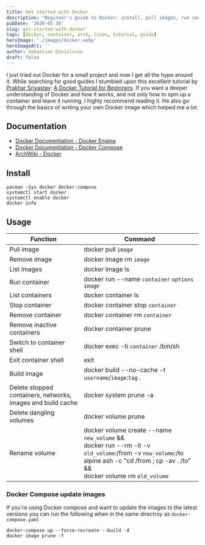 ```yaml
---
title: Get started with Docker
description: "Beginner's guide to Docker: install, pull images, run containers, and manage with Docker Compose."
pubDate: '2020-05-30'
slug: get-started-with-docker
tags: [docker, container, arch, linux, tutorial, guide]
heroImage: './images/docker.webp'
heroImageAlt: ''
author: Sebastian Danielsson
draft: false
---
```


I just tried out Docker for a small project and now I get all the hype around it. While searching for good guides I stumbled upon this excellent tutorial by [Prakhar Srivastav](https://prakhar.me): [A Docker Tutorial for Beginners](https://docker-curriculum.com). If you want a deeper understanding of Docker and how it works, and not only how to spin up a container and leave it running, I highly recommend reading it. He also go through the basics of writing your own Docker image which helped me a lot.

<!--truncate-->

## Documentation

- [Docker Documentation - Docker Engine](https://docs.docker.com/engine/)
- [Docker Documentation - Docker Compose](https://docs.docker.com/compose/)
- [ArchWiki - Docker](https://wiki.archlinux.org/title/Docker)

## Install

```shell
pacman -Syu docker docker-compose
systemctl start docker
systemctl enable docker
docker info
```

## Usage

| Function                                                    | Command                                                                                                                                                                                        |
| ----------------------------------------------------------- | ---------------------------------------------------------------------------------------------------------------------------------------------------------------------------------------------- |
| Pull image                                                  | docker pull `image`                                                                                                                                                                            |
| Remove image                                                | docker image rm `image`                                                                                                                                                                        |
| List images                                                 | docker image ls                                                                                                                                                                                |
| Run container                                               | docker run --name `container` `options` `image`                                                                                                                                                |
| List containers                                             | docker container ls                                                                                                                                                                            |
| Stop container                                              | docker container stop `container`                                                                                                                                                              |
| Remove container                                            | docker container rm `container`                                                                                                                                                                |
| Remove inactive containers                                  | docker container prune                                                                                                                                                                         |
| Switch to container shell                                   | docker exec -ti `container` /bin/sh                                                                                                                                                            |
| Exit container shell                                        | exit                                                                                                                                                                                           |
| Build image                                                 | docker build --no-cache -t `username`/`image`:`tag` .                                                                                                                                          |
| Delete stopped containers, networks, images and build cache | docker system prune -a                                                                                                                                                                         |
| Delete dangling volumes                                     | docker volume prune                                                                                                                                                                            |
| Rename volume                                               | docker volume create --name `new_volume` && <br/> docker run --rm -it -v `old_volume`:/from -v `new_volume`:/to alpine ash -c "cd /from ; cp -av . /to" && <br/> docker volume rm `old_volume` |

### Docker Compose update images

If you're using Docker compose and want to update the images to the latest versions you can run the following when in the same directroy as `docker-compose.yaml`

```shell
docker-compose up --force-recreate --build -d
docker image prune -f
```
